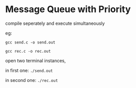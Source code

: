 # Message Queue with Priority

compile seperately and execute simultaneously

eg: 

`gcc send.c -o send.out`

`gcc rec.c -o rec.out`

open two terminal instances,

in first one: `./send.out`

in second one: `./rec.out`